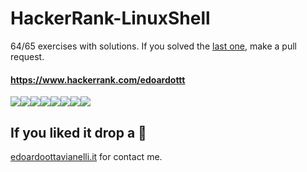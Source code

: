 # HackerRank-LinuxShell

64/65 exercises with solutions. If you solved the [last one](https://www.hackerrank.com/challenges/fractal-trees-all/problem), make a pull request. 

#### https://www.hackerrank.com/edoardottt

[![](https://sourcerer.io/fame/edoardottt/edoardottt/HackerRank-LinuxShell/images/0)](https://sourcerer.io/fame/edoardottt/edoardottt/HackerRank-LinuxShell/links/0)[![](https://sourcerer.io/fame/edoardottt/edoardottt/HackerRank-LinuxShell/images/1)](https://sourcerer.io/fame/edoardottt/edoardottt/HackerRank-LinuxShell/links/1)[![](https://sourcerer.io/fame/edoardottt/edoardottt/HackerRank-LinuxShell/images/2)](https://sourcerer.io/fame/edoardottt/edoardottt/HackerRank-LinuxShell/links/2)[![](https://sourcerer.io/fame/edoardottt/edoardottt/HackerRank-LinuxShell/images/3)](https://sourcerer.io/fame/edoardottt/edoardottt/HackerRank-LinuxShell/links/3)[![](https://sourcerer.io/fame/edoardottt/edoardottt/HackerRank-LinuxShell/images/4)](https://sourcerer.io/fame/edoardottt/edoardottt/HackerRank-LinuxShell/links/4)[![](https://sourcerer.io/fame/edoardottt/edoardottt/HackerRank-LinuxShell/images/5)](https://sourcerer.io/fame/edoardottt/edoardottt/HackerRank-LinuxShell/links/5)[![](https://sourcerer.io/fame/edoardottt/edoardottt/HackerRank-LinuxShell/images/6)](https://sourcerer.io/fame/edoardottt/edoardottt/HackerRank-LinuxShell/links/6)[![](https://sourcerer.io/fame/edoardottt/edoardottt/HackerRank-LinuxShell/images/7)](https://sourcerer.io/fame/edoardottt/edoardottt/HackerRank-LinuxShell/links/7)

If you liked it drop a 🌟
-------

[edoardoottavianelli.it](https://www.edoardoottavianelli.it) for contact me.


                                                                               
